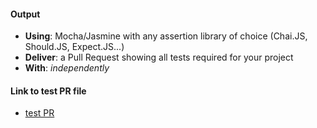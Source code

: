 #### Output
- **Using**: Mocha/Jasmine with any assertion library of choice (Chai.JS, Should.JS, Expect.JS...)
- **Deliver**: a Pull Request showing all tests required for your project
- **With**: *independently*

#### Link to  test PR file
- [test PR](https://github.com/andela-iamao/inverted-index/pull/9)
